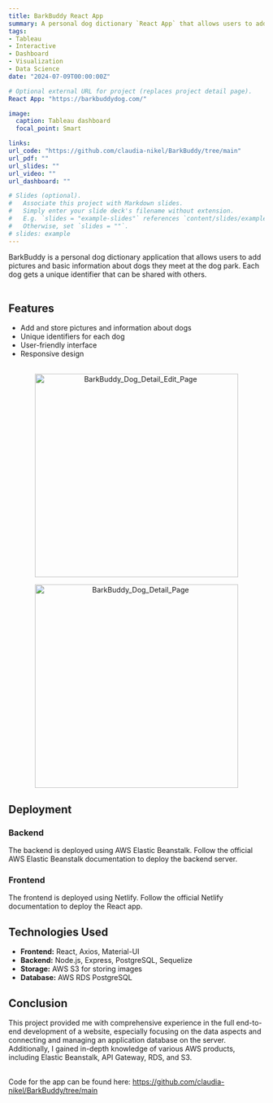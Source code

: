 ```yaml
---
title: BarkBuddy React App
summary: A personal dog dictionary `React App` that allows users to add pictures and basic information about dogs they meet at the dog park. 
tags:
- Tableau
- Interactive
- Dashboard
- Visualization
- Data Science
date: "2024-07-09T00:00:00Z"

# Optional external URL for project (replaces project detail page).
React App: "https://barkbuddydog.com/"

image:
  caption: Tableau dashboard
  focal_point: Smart

links:
url_code: "https://github.com/claudia-nikel/BarkBuddy/tree/main"
url_pdf: ""
url_slides: ""
url_video: ""
url_dashboard: ""

# Slides (optional).
#   Associate this project with Markdown slides.
#   Simply enter your slide deck's filename without extension.
#   E.g. `slides = "example-slides"` references `content/slides/example-slides.md`.
#   Otherwise, set `slides = ""`.
# slides: example
---
```


BarkBuddy is a personal dog dictionary application that allows users to add pictures and basic information about dogs they meet at the dog park. Each dog gets a unique identifier that can be shared with others. <br/><br/>


## Features

- Add and store pictures and information about dogs
- Unique identifiers for each dog
- User-friendly interface
- Responsive design <br/><br/>

<p align="center"><img src="/img/BarkBuddy_Dog_Detail_Edit_Page.png" alt="BarkBuddy_Dog_Detail_Edit_Page" width="400"/></p>

<p align="center"><img src="/img/BarkBuddy_Dog_Detail_Page.png" alt="BarkBuddy_Dog_Detail_Page" width="400"/></p>

## Deployment

### Backend

The backend is deployed using AWS Elastic Beanstalk. Follow the official AWS Elastic Beanstalk documentation to deploy the backend server.

### Frontend

The frontend is deployed using Netlify. Follow the official Netlify documentation to deploy the React app.

## Technologies Used

- **Frontend:** React, Axios, Material-UI
- **Backend:** Node.js, Express, PostgreSQL, Sequelize
- **Storage:** AWS S3 for storing images
- **Database:** AWS RDS PostgreSQL

## Conclusion
This project provided me with comprehensive experience in the full end-to-end development of a website, especially focusing on the data aspects and connecting and managing an application database on the server. Additionally, I gained in-depth knowledge of various AWS products, including Elastic Beanstalk, API Gateway, RDS, and S3.  <br/> <br/>

Code for the app can be found here: https://github.com/claudia-nikel/BarkBuddy/tree/main



